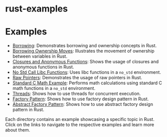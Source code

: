 # rust-examples

# Examples

- [Borrowing](./borrowing): Demonstrates borrowing and ownership concepts in Rust.
- [Borrowing Ownership Moves](./borrowing_ownership_moves): Illustrates the movement of ownership between variables in Rust.
- [Closures and Anonymous Functions](./closures_anonymous_functions): Shows the usage of closures and anonymous functions in Rust.
- [No Std Call Libc Functions](./no_std_call_libc_functions): Uses libc functions in a `no_std` environment.
- [Raw Pointers](./raw_pointers): Demonstrates the usage of raw pointers in Rust.
- [Standard C Math Example](./standard_c_math_example): Performs math calculations using standard C math functions in a `no_std` environment.
- [Threads](./threads): Shows how to use threads for concurrent execution.
- [Factory Pattern](./factory-pattern): Shows how to use factory design pattern in Rust.
- [Abstract Factory Pattern](./abstract-factory-pattern): Shows how to use abstract factory design pattern in Rust.


Each directory contains an example showcasing a specific topic in Rust. Click on the links to navigate to the respective examples and learn more about them.